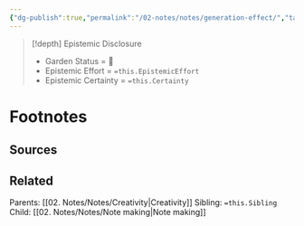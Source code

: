 ```yaml
---
{"dg-publish":true,"permalink":"/02-notes/notes/generation-effect/","tags":["Note"],"created":"2024-07-03T12:55:02.275-03:00","updated":"2024-07-05T11:48:21.068-03:00"}
---
```


>[!depth] Epistemic Disclosure
>- Garden Status =  🫘
>- Epistemic Effort =  `=this.EpistemicEffort`
>- Epistemic Certainty =  `=this.Certainty`





# Footnotes
## Sources

## Related
Parents: [[02. Notes/Notes/Creativity\|Creativity]]
Sibling: `=this.Sibling`
Child: [[02. Notes/Notes/Note making\|Note making]]